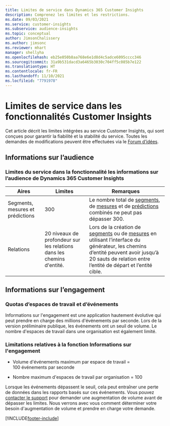 ```yaml
---
title: Limites de service dans Dynamics 365 Customer Insights
description: Comprenez les limites et les restrictions.
ms.date: 09/03/2021
ms.service: customer-insights
ms.subservice: audience-insights
ms.topic: conceptual
author: JimsonChalissery
ms.author: jimsonc
ms.reviewer: mhart
manager: shellyha
ms.openlocfilehash: eb25e050b8aa768e6e1d8d4c5adce6095cccc346
ms.sourcegitcommit: 31a9b531dacd3a6465b3030c704ff5c085b7e122
ms.translationtype: HT
ms.contentlocale: fr-FR
ms.lasthandoff: 11/10/2021
ms.locfileid: "7791978"
---
```

# <a name="service-limits-in-customer-insights-capabilities"></a>Limites de service dans les fonctionnalités Customer Insights

Cet article décrit les limites intégrées au service Customer Insights, qui sont conçues pour garantir la fiabilité et la stabilité du service. Toutes les demandes de modifications peuvent être effectuées via le [Forum d’idées](https://go.microsoft.com/fwlink/?linkid=2074172). 

## <a name="audience-insights"></a>Informations sur l’audience

### <a name="service-limits-in-dynamics-365-customer-insights-audience-insights-capability"></a>Limites du service dans la fonctionnalité les informations sur l’audience de Dynamics 365 Customer Insights

| Aires  | Limites  | Remarques |
|-------------|---------------------------------------------------------------------|---------------------------------------------------------------------|
| Segments, mesures et prédictions | 300  | Le nombre total de [segments](audience-insights/segments.md), de [mesures](audience-insights/measures.md) et de [prédictions](audience-insights/predictions.md) combinés ne peut pas dépasser 300.  |
| Relations | 20 niveaux de profondeur sur les relations dans les chemins d'entité. | Lors de la création de [segments](audience-insights/segments.md) ou de [mesures](audience-insights/measures.md) en utilisant l’interface du générateur, les chemins d’entité peuvent avoir jusqu’à 20 sauts de relation entre l’entité de départ et l’entité cible.  |


## <a name="engagement-insights"></a>Informations sur l’engagement

### <a name="workspace-and-event-quotas"></a>Quotas d’espaces de travail et d’événements

Informations sur l'engagement est une application hautement évolutive qui peut prendre en charge des millions d'événements par seconde. Lors de la version préliminaire publique, les événements ont un seuil de volume. Le nombre d'espaces de travail dans une organisation est également limité.

### <a name="engagement-insights-limits"></a>Limitations relatives à la fonction Informations sur l'engagement

- Volume d'événements maximum par espace de travail = 100 événements par seconde

- Nombre maximum d'espaces de travail par organisation = 100

Lorsque les événements dépassent le seuil, cela peut entraîner une perte de données dans les rapports basés sur ces événements. Vous pouvez [contacter le support](https://go.microsoft.com/fwlink/?linkid=2145734) pour demander une augmentation de volume avant de dépasser les limites. Nous verrons avec vous comment déterminer votre besoin d'augmentation de volume et prendre en charge votre demande.


[!INCLUDE[footer-include](includes/footer-banner.md)]
